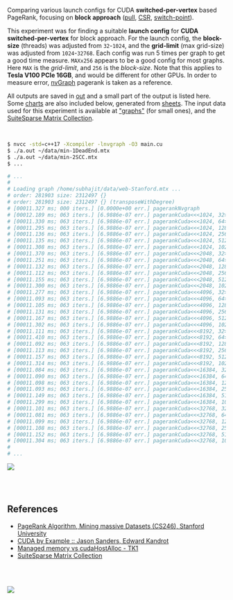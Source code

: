 Comparing various launch configs for CUDA **switched-per-vertex** based
PageRank, focusing on **block approach** ([pull], [CSR], [switch-point]).

This experiment was for finding a suitable **launch config** for
**CUDA switched-per-vertex** for block approach. For the launch config,
the **block-size** (threads) was adjusted from `32`-`1024`, and the
**grid-limit** (max grid-size) was adjusted from `1024`-`32768`. Each config
was run 5 times per graph to get a good time measure. `MAXx256` appears to be
a good config for most graphs. Here `MAX` is the *grid-limit*, and `256` is
the *block-size*. Note that this applies to **Tesla V100 PCIe 16GB**, and
would be different for other GPUs. In order to measure error, [nvGraph]
pagerank is taken as a reference.

All outputs are saved in [out](out/) and a small part of the output is listed
here. Some [charts] are also included below, generated from [sheets]. The input
data used for this experiment is available at ["graphs"] (for small ones), and
the [SuiteSparse Matrix Collection].

<br>

```bash
$ nvcc -std=c++17 -Xcompiler -lnvgraph -O3 main.cu
$ ./a.out ~/data/min-1DeadEnd.mtx
$ ./a.out ~/data/min-2SCC.mtx
$ ...

# ...
#
# Loading graph /home/subhajit/data/web-Stanford.mtx ...
# order: 281903 size: 2312497 {}
# order: 281903 size: 2312497 {} (transposeWithDegree)
# [00011.327 ms; 000 iters.] [0.0000e+00 err.] pagerankNvgraph
# [00012.189 ms; 063 iters.] [6.9886e-07 err.] pagerankCuda<<<1024, 32>>>
# [00011.330 ms; 063 iters.] [6.9886e-07 err.] pagerankCuda<<<1024, 64>>>
# [00011.295 ms; 063 iters.] [6.9886e-07 err.] pagerankCuda<<<1024, 128>>>
# [00011.136 ms; 063 iters.] [6.9886e-07 err.] pagerankCuda<<<1024, 256>>>
# [00011.135 ms; 063 iters.] [6.9886e-07 err.] pagerankCuda<<<1024, 512>>>
# [00011.308 ms; 063 iters.] [6.9886e-07 err.] pagerankCuda<<<1024, 1024>>>
# [00011.370 ms; 063 iters.] [6.9886e-07 err.] pagerankCuda<<<2048, 32>>>
# [00011.251 ms; 063 iters.] [6.9886e-07 err.] pagerankCuda<<<2048, 64>>>
# [00011.132 ms; 063 iters.] [6.9886e-07 err.] pagerankCuda<<<2048, 128>>>
# [00011.112 ms; 063 iters.] [6.9886e-07 err.] pagerankCuda<<<2048, 256>>>
# [00011.155 ms; 063 iters.] [6.9886e-07 err.] pagerankCuda<<<2048, 512>>>
# [00011.300 ms; 063 iters.] [6.9886e-07 err.] pagerankCuda<<<2048, 1024>>>
# [00011.277 ms; 063 iters.] [6.9886e-07 err.] pagerankCuda<<<4096, 32>>>
# [00011.093 ms; 063 iters.] [6.9886e-07 err.] pagerankCuda<<<4096, 64>>>
# [00011.105 ms; 063 iters.] [6.9886e-07 err.] pagerankCuda<<<4096, 128>>>
# [00011.131 ms; 063 iters.] [6.9886e-07 err.] pagerankCuda<<<4096, 256>>>
# [00011.167 ms; 063 iters.] [6.9886e-07 err.] pagerankCuda<<<4096, 512>>>
# [00011.302 ms; 063 iters.] [6.9886e-07 err.] pagerankCuda<<<4096, 1024>>>
# [00011.111 ms; 063 iters.] [6.9886e-07 err.] pagerankCuda<<<8192, 32>>>
# [00011.410 ms; 063 iters.] [6.9886e-07 err.] pagerankCuda<<<8192, 64>>>
# [00011.092 ms; 063 iters.] [6.9886e-07 err.] pagerankCuda<<<8192, 128>>>
# [00011.113 ms; 063 iters.] [6.9886e-07 err.] pagerankCuda<<<8192, 256>>>
# [00011.157 ms; 063 iters.] [6.9886e-07 err.] pagerankCuda<<<8192, 512>>>
# [00011.314 ms; 063 iters.] [6.9886e-07 err.] pagerankCuda<<<8192, 1024>>>
# [00011.084 ms; 063 iters.] [6.9886e-07 err.] pagerankCuda<<<16384, 32>>>
# [00011.090 ms; 063 iters.] [6.9886e-07 err.] pagerankCuda<<<16384, 64>>>
# [00011.098 ms; 063 iters.] [6.9886e-07 err.] pagerankCuda<<<16384, 128>>>
# [00011.093 ms; 063 iters.] [6.9886e-07 err.] pagerankCuda<<<16384, 256>>>
# [00011.149 ms; 063 iters.] [6.9886e-07 err.] pagerankCuda<<<16384, 512>>>
# [00011.299 ms; 063 iters.] [6.9886e-07 err.] pagerankCuda<<<16384, 1024>>>
# [00011.101 ms; 063 iters.] [6.9886e-07 err.] pagerankCuda<<<32768, 32>>>
# [00011.081 ms; 063 iters.] [6.9886e-07 err.] pagerankCuda<<<32768, 64>>>
# [00011.099 ms; 063 iters.] [6.9886e-07 err.] pagerankCuda<<<32768, 128>>>
# [00011.108 ms; 063 iters.] [6.9886e-07 err.] pagerankCuda<<<32768, 256>>>
# [00011.152 ms; 063 iters.] [6.9886e-07 err.] pagerankCuda<<<32768, 512>>>
# [00011.304 ms; 063 iters.] [6.9886e-07 err.] pagerankCuda<<<32768, 1024>>>
#
# ...
```

[![](https://i.imgur.com/XVcsXgB.gif)][sheets]

<br>
<br>


## References

- [PageRank Algorithm, Mining massive Datasets (CS246), Stanford University](http://snap.stanford.edu/class/cs246-videos-2019/lec9_190205-cs246-720.mp4)
- [CUDA by Example :: Jason Sanders, Edward Kandrot](http://www.mat.unimi.it/users/sansotte/cuda/CUDA_by_Example.pdf)
- [Managed memory vs cudaHostAlloc - TK1](https://forums.developer.nvidia.com/t/managed-memory-vs-cudahostalloc-tk1/34281)
- [SuiteSparse Matrix Collection]

<br>
<br>

[![](https://i.imgur.com/uOYmbJZ.jpg)](https://www.youtube.com/watch?v=EQy5YjewJeU)

[SuiteSparse Matrix Collection]: https://suitesparse-collection-website.herokuapp.com
[nvGraph]: https://github.com/rapidsai/nvgraph
["graphs"]: https://github.com/puzzlef/graphs
[pull]: https://github.com/puzzlef/pagerank-push-vs-pull
[csr]: https://github.com/puzzlef/pagerank-class-vs-csr
[switch-point]: https://github.com/puzzlef/pagerank-cuda-switched-adjust-switch-point
[charts]: https://photos.app.goo.gl/fQzccCkR8bCjX6ne8
[sheets]: https://docs.google.com/spreadsheets/d/1JCb295fcFPTqImCj9uKvzY5m4_exW7ssO66C9tYEdfU/edit?usp=sharing
